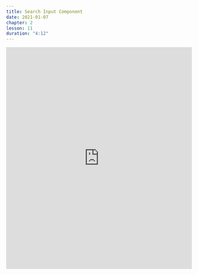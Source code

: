 ```yaml
---
title: Search Input Component
date: 2021-01-07
chapter: 2
lesson: 11
duration: "4:12"
---
```


<iframe width="100%" height="600" src="https://www.youtube.com/embed/zofhzRfvMAk" title="YouTube video player" frameborder="0" allow="accelerometer; autoplay; clipboard-write; encrypted-media; gyroscope; picture-in-picture" allowfullscreen></iframe>